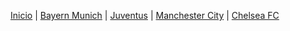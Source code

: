 [Inicio](./index_.md) | [Bayern Munich](./Bayern_.md) | [Juventus](./Juventus.md) | [Manchester City](./Manchester_City.md) | [Chelsea FC](./Chelsea_.md)


